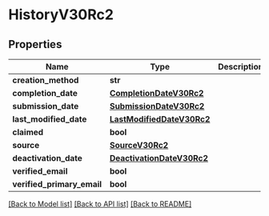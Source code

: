 # HistoryV30Rc2

## Properties
Name | Type | Description | Notes
------------ | ------------- | ------------- | -------------
**creation_method** | **str** |  | [optional] 
**completion_date** | [**CompletionDateV30Rc2**](CompletionDateV30Rc2.md) |  | [optional] 
**submission_date** | [**SubmissionDateV30Rc2**](SubmissionDateV30Rc2.md) |  | [optional] 
**last_modified_date** | [**LastModifiedDateV30Rc2**](LastModifiedDateV30Rc2.md) |  | [optional] 
**claimed** | **bool** |  | [optional] 
**source** | [**SourceV30Rc2**](SourceV30Rc2.md) |  | [optional] 
**deactivation_date** | [**DeactivationDateV30Rc2**](DeactivationDateV30Rc2.md) |  | [optional] 
**verified_email** | **bool** |  | [optional] 
**verified_primary_email** | **bool** |  | [optional] 

[[Back to Model list]](../README.md#documentation-for-models) [[Back to API list]](../README.md#documentation-for-api-endpoints) [[Back to README]](../README.md)

